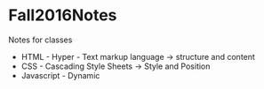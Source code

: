 # Fall2016Notes
Notes for classes
- HTML - Hyper - Text markup language -> structure and content
- CSS - Cascading Style Sheets -> Style and Position
- Javascript - Dynamic
